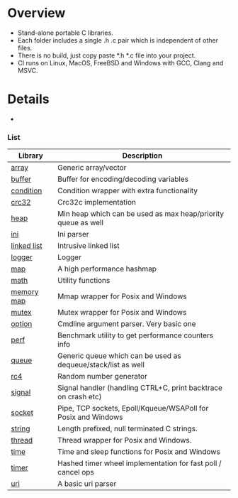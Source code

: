 # Overview

- Stand-alone portable C libraries. 
- Each folder includes a single .h .c pair which is independent of other files.
- There is no build, just copy paste *.h *.c file into your project. 
- CI runs on Linux, MacOS, FreeBSD and Windows with GCC, Clang and MSVC.

# Details
- 

### List

| Library                                                                 | Description                                                    |
|-------------------------------------------------------------------------|----------------------------------------------------------------|
| [array](array)                                                          | Generic array/vector                                           |
| [buffer](https://github.com/tezc/simple-c/tree/master/buffer)           | Buffer for encoding/decoding variables                         |
| [condition](https://github.com/tezc/simple-c/tree/master/condition)     | Condition wrapper with extra functionality                     |
| [crc32](https://github.com/tezc/simple-c/tree/master/crc32)             | Crc32c implementation                                          |
| [heap](https://github.com/tezc/simple-c/tree/master/heap)               | Min heap which can be used as max heap/priority queue as well  | 
| [ini](https://github.com/tezc/simple-c/tree/master/ini)                 | Ini parser                                                     |
| [linked list](https://github.com/tezc/simple-c/tree/master/linked-list) | Intrusive linked list                                          |
| [logger](https://github.com/tezc/simple-c/tree/master/logger)           | Logger                                                         |
| [map](https://github.com/tezc/simple-c/tree/master/map)                 | A high performance hashmap                                     |
| [math](https://github.com/tezc/simple-c/tree/master/math)               | Utility functions                                              |
| [memory map](https://github.com/tezc/simple-c/tree/master/memory-map)   | Mmap wrapper for Posix and Windows                             |
| [mutex](https://github.com/tezc/simple-c/tree/master/mutex)             | Mutex wrapper for Posix and Windows                            |
| [option](https://github.com/tezc/simple-c/tree/master/option)           | Cmdline argument parser. Very basic one                        |
| [perf](https://github.com/tezc/simple-c/tree/master/perf)               | Benchmark utility to get performance counters info             | 
| [queue](https://github.com/tezc/simple-c/tree/master/queue)             | Generic queue which can be used as dequeue/stack/list as well  |
| [rc4](https://github.com/tezc/simple-c/tree/master/rc4)                 | Random number generator                                        |
| [signal](https://github.com/tezc/simple-c/tree/master/signal)           | Signal handler (handling CTRL+C, print backtrace on crash etc) |
| [socket](https://github.com/tezc/simple-c/tree/master/socket)           | Pipe, TCP sockets, Epoll/Kqueue/WSAPoll for Posix and Windows  |
| [string](https://github.com/tezc/simple-c/tree/master/string)           | Length prefixed, null terminated C strings.                    |
| [thread](https://github.com/tezc/simple-c/tree/master/thread)           | Thread wrapper for Posix and Windows.                          |
| [time](https://github.com/tezc/simple-c/tree/master/time)               | Time and sleep functions for Posix and Windows                 |
| [timer](https://github.com/tezc/simple-c/tree/master/timer)             | Hashed timer wheel implementation for fast poll / cancel ops   |
| [uri](https://github.com/tezc/simple-c/tree/master/uri)                 | A basic uri parser                                             |

